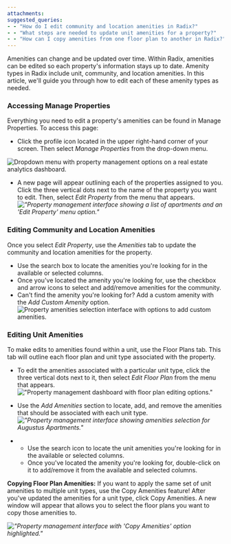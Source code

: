 ```yaml
---
attachments: 
suggested_queries:
- - "How do I edit community and location amenities in Radix?"
- - "What steps are needed to update unit amenities for a property?"
- - "How can I copy amenities from one floor plan to another in Radix?"
---
```

Amenities can change and be updated over time. Within Radix, amenities can be edited so each property's information stays up to date. Amenity types in Radix include unit, community, and location amenities. In this article, we'll guide you through how to edit each of these amenity types as needed.

### Accessing Manage Properties

Everything you need to edit a property's amenities can be found in Manage Properties. To access this page:

* Click the profile icon located in the upper right-hand corner of your screen. Then select *Manage Properties* from the drop-down menu.

![Dropdown menu with property management options on a real estate analytics dashboard.](attachments/32947779061005.png)

* A new page will appear outlining each of the properties assigned to you. Click the three vertical dots next to the name of the property you want to edit. Then, select *Edit Property* from the menu that appears.*!["Property management interface showing a list of apartments and an 'Edit Property' menu option."](attachments/28870183078541.png)*

### Editing Community and Location Amenities

Once you select *Edit Property*, use the *Amenities* tab to update the community and location amenities for the property.

* Use the search box to locate the amenities you're looking for in the available or selected columns.
* Once you've located the amenity you're looking for, use the checkbox and arrow icons to select and add/remove amenities for the community.
* Can't find the amenity you're looking for? Add a custom amenity with the *Add Custom Amenity* option. ![Property amenities selection interface with options to add custom amenities.](attachments/28886351382541.png)

### Editing Unit Amenities

To make edits to amenities found within a unit, use the Floor Plans tab. This tab will outline each floor plan and unit type associated with the property.

* To edit the amenities associated with a particular unit type, click the three vertical dots next to it, then select *Edit Floor Plan* from the menu that appears. !["Property management dashboard with floor plan editing options."](attachments/28870168776845.png)
* Use the *Add Amenities* section to locate, add, and remove the amenities that should be associated with each unit type. *!["Property management interface showing amenities selection for Augustus Apartments."](attachments/28870183089421.png)*

* + Use the search icon to locate the unit amenities you're looking for in the available or selected columns.
  + Once you've located the amenity you're looking for, double-click on it to add/remove it from the available and selected columns.

**Copying Floor Plan Amenities:** If you want to apply the same set of unit amenities to multiple unit types, use the Copy Amenities feature! After you've updated the amenities for a unit type, click Copy Amenities. A new window will appear that allows you to select the floor plans you want to copy those amenities to.

*!["Property management interface with 'Copy Amenities' option highlighted."](attachments/28870183091213.png)*
